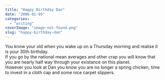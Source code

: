 ```yaml
---
title: "Happy Birthday Dan"
date: "2006-01-05"
categories: 
  - "writing"
coverImage: "image-not-found.png"
slug: "happy-birthday-dan"
---
```


You know your old when you wake up on a Thursday morning and realise it is your 30th birthday.  
If you go by the national mean averages and other crap you will know that you are nearly half way through your existance on this planet.  
However you look at Dan you know you are no longer a spring chicken, time to invest in a cloth cap and some nice carpet slippers.
